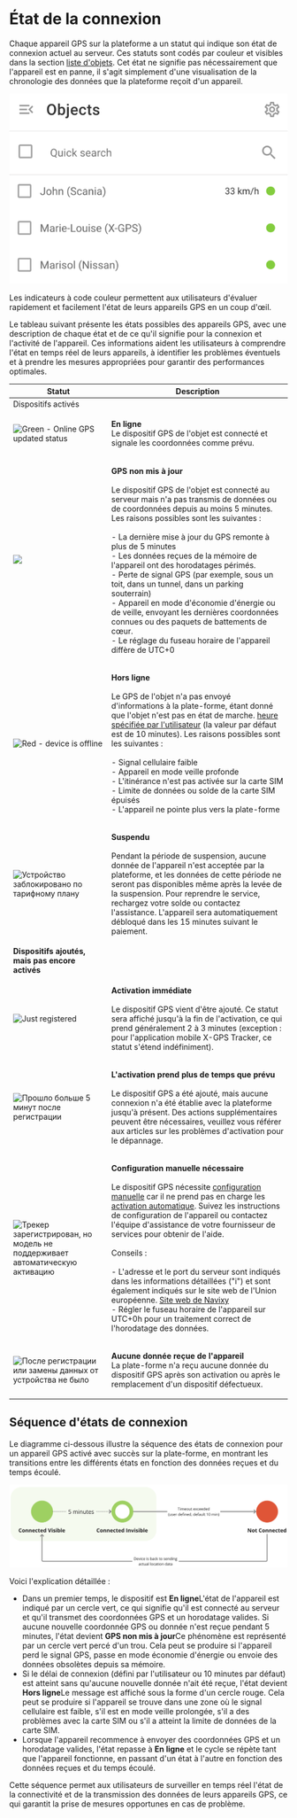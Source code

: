 # État de la connexion

Chaque appareil GPS sur la plateforme a un statut qui indique son état de connexion actuel au serveur. Ces statuts sont codés par couleur et visibles dans la section [liste d'objets](broken-reference). Cet état ne signifie pas nécessairement que l'appareil est en panne, il s'agit simplement d'une visualisation de la chronologie des données que la plateforme reçoit d'un appareil.

![image-20240718-220155.png](../../../guide-de-litilizateur/suivi-par-gps/liste-des-objets/attachments/image-20240718-220155.png)

Les indicateurs à code couleur permettent aux utilisateurs d'évaluer rapidement et facilement l'état de leurs appareils GPS en un coup d'œil.

Le tableau suivant présente les états possibles des appareils GPS, avec une description de chaque état et de ce qu'il signifie pour la connexion et l'activité de l'appareil. Ces informations aident les utilisateurs à comprendre l'état en temps réel de leurs appareils, à identifier les problèmes éventuels et à prendre les mesures appropriées pour garantir des performances optimales.

| Statut                                                                                                                                                      | Description                                                                                                                                                                                                                                                                                                                                                                                                                                                                                                                                                                                                                                                                                                                                                                                                                                                                    |
| ----------------------------------------------------------------------------------------------------------------------------------------------------------- | ------------------------------------------------------------------------------------------------------------------------------------------------------------------------------------------------------------------------------------------------------------------------------------------------------------------------------------------------------------------------------------------------------------------------------------------------------------------------------------------------------------------------------------------------------------------------------------------------------------------------------------------------------------------------------------------------------------------------------------------------------------------------------------------------------------------------------------------------------------------------------ |
| Dispositifs activés                                                                                                                                         |                                                                                                                                                                                                                                                                                                                                                                                                                                                                                                                                                                                                                                                                                                                                                                                                                                                                                |
| ![Green - Online GPS updated status](https://www.navixy.ru/wp-content/uploads/2024/03/nvidia_share_h9ts2ouywm.png)                                          | <p><strong>En ligne</strong><br>Le dispositif GPS de l'objet est connecté et signale les coordonnées comme prévu.</p>                                                                                                                                                                                                                                                                                                                                                                                                                                                                                                                                                                                                                                                                                                                                                          |
| ![](https://www.navixy.ru/wp-content/uploads/2024/03/nvidia_share_zsz8maxwwc.png)                                                                           | <p><strong>GPS non mis à jour</strong><br><br>Le dispositif GPS de l'objet est connecté au serveur mais n'a pas transmis de données ou de coordonnées depuis au moins 5 minutes. Les raisons possibles sont les suivantes :<br><br>- La dernière mise à jour du GPS remonte à plus de 5 minutes<br>- Les données reçues de la mémoire de l'appareil ont des horodatages périmés.<br>- Perte de signal GPS (par exemple, sous un toit, dans un tunnel, dans un parking souterrain)<br>- Appareil en mode d'économie d'énergie ou de veille, envoyant les dernières coordonnées connues ou des paquets de battements de cœur.<br>- Le réglage du fuseau horaire de l'appareil diffère de UTC+0</p>                                                                                                                                                                               |
| ![Red - device is offline](https://www.navixy.ru/wp-content/uploads/2024/03/nvidia_share_yprqhvoxgh.png)                                                    | <p><strong>Hors ligne</strong><br><br>Le GPS de l'objet n'a pas envoyé d'informations à la plate-forme, étant donné que l'objet n'est pas en état de marche. <a href="../../appareils-et-parametres/widget-detat-de-connexion.md">heure spécifiée par l'utilisateur</a> (la valeur par défaut est de 10 minutes). Les raisons possibles sont les suivantes :<br><br>- Signal cellulaire faible<br>- Appareil en mode veille profonde<br>- L'itinérance n'est pas activée sur la carte SIM<br>- Limite de données ou solde de la carte SIM épuisés<br>- L'appareil ne pointe plus vers la plate-forme</p>                                                                                                                                                                                                                                                                       |
| ![Устройство заблокировано по тарифному плану](https://www.navixy.ru/wp-content/uploads/2024/03/nvidia_share_ljrbv3tcjc.png)                                | <p><strong>Suspendu</strong><br><br>Pendant la période de suspension, aucune donnée de l'appareil n'est acceptée par la plateforme, et les données de cette période ne seront pas disponibles même après la levée de la suspension. Pour reprendre le service, rechargez votre solde ou contactez l'assistance. L'appareil sera automatiquement débloqué dans les 15 minutes suivant le paiement.</p>                                                                                                                                                                                                                                                                                                                                                                                                                                                                          |
| **Dispositifs ajoutés, mais pas encore activés**                                                                                                            |                                                                                                                                                                                                                                                                                                                                                                                                                                                                                                                                                                                                                                                                                                                                                                                                                                                                                |
| ![Just registered](https://www.navixy.ru/wp-content/uploads/2024/03/nvidia_share_1774ubrwaj.png)                                                            | <p><strong>Activation immédiate</strong><br><br>Le dispositif GPS vient d'être ajouté. Ce statut sera affiché jusqu'à la fin de l'activation, ce qui prend généralement 2 à 3 minutes (exception : pour l'application mobile X-GPS Tracker, ce statut s'étend indéfiniment).</p>                                                                                                                                                                                                                                                                                                                                                                                                                                                                                                                                                                                               |
| ![Прошло больше 5 минут после регистрации](https://www.navixy.ru/wp-content/uploads/2024/03/nvidia_share_oqyqigef02.png)                                    | <p><strong>L'activation prend plus de temps que prévu</strong><br><br>Le dispositif GPS a été ajouté, mais aucune connexion n'a été établie avec la plateforme jusqu'à présent. Des actions supplémentaires peuvent être nécessaires, veuillez vous référer aux articles sur les problèmes d'activation pour le dépannage.</p>                                                                                                                                                                                                                                                                                                                                                                                                                                                                                                                                                 |
| ![Трекер зарегистрирован, но модель не поддерживает автоматическую активацию](https://www.navixy.ru/wp-content/uploads/2024/03/nvidia_share_lttm5lqtou.png) | <p><strong>Configuration manuelle nécessaire</strong><br><br>Le dispositif GPS nécessite <a href="https://squaregps.atlassian.net/wiki/spaces/USERDOCSOLD/pages/2909016770/Manual+device+activation">configuration manuelle</a> car il ne prend pas en charge les <a href="../../demarrage-rapide/activer-le-dispositif-gps.md">activation automatique</a>. Suivez les instructions de configuration de l'appareil ou contactez l'équipe d'assistance de votre fournisseur de services pour obtenir de l'aide.<br><br>Conseils :<br><br>- L'adresse et le port du serveur sont indiqués dans les informations détaillées ("i") et sont également indiqués sur le site web de l'Union européenne. <a href="https://navixy.com/device">Site web de Navixy</a><br>- Régler le fuseau horaire de l'appareil sur UTC+0h pour un traitement correct de l'horodatage des données.</p> |
| ![После регистрации или замены данных от устройства не было](https://www.navixy.ru/wp-content/uploads/2024/03/nvidia_share_nrhgybgicl.png)                  | <p><strong>Aucune donnée reçue de l'appareil</strong><br>La plate-forme n'a reçu aucune donnée du dispositif GPS après son activation ou après le remplacement d'un dispositif défectueux.</p>                                                                                                                                                                                                                                                                                                                                                                                                                                                                                                                                                                                                                                                                                 |

## Séquence d'états de connexion

Le diagramme ci-dessous illustre la séquence des états de connexion pour un appareil GPS activé avec succès sur la plate-forme, en montrant les transitions entre les différents états en fonction des données reçues et du temps écoulé.

![image-20240718-214738.png](../../../guide-de-litilizateur/suivi-par-gps/liste-des-objets/attachments/image-20240718-214738.png)

Voici l'explication détaillée :

* Dans un premier temps, le dispositif est **En ligne**L'état de l'appareil est indiqué par un cercle vert, ce qui signifie qu'il est connecté au serveur et qu'il transmet des coordonnées GPS et un horodatage valides. Si aucune nouvelle coordonnée GPS ou donnée n'est reçue pendant 5 minutes, l'état devient **GPS non mis à jour**Ce phénomène est représenté par un cercle vert percé d'un trou. Cela peut se produire si l'appareil perd le signal GPS, passe en mode économie d'énergie ou envoie des données obsolètes depuis sa mémoire.
* Si le délai de connexion (défini par l'utilisateur ou 10 minutes par défaut) est atteint sans qu'aucune nouvelle donnée n'ait été reçue, l'état devient **Hors ligne**Le message est affiché sous la forme d'un cercle rouge. Cela peut se produire si l'appareil se trouve dans une zone où le signal cellulaire est faible, s'il est en mode veille prolongée, s'il a des problèmes avec la carte SIM ou s'il a atteint la limite de données de la carte SIM.
* Lorsque l'appareil recommence à envoyer des coordonnées GPS et un horodatage valides, l'état repasse à **En ligne** et le cycle se répète tant que l'appareil fonctionne, en passant d'un état à l'autre en fonction des données reçues et du temps écoulé.

Cette séquence permet aux utilisateurs de surveiller en temps réel l'état de la connectivité et de la transmission des données de leurs appareils GPS, ce qui garantit la prise de mesures opportunes en cas de problème.
